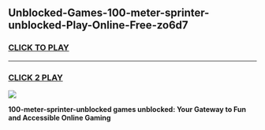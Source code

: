 
## Unblocked-Games-100-meter-sprinter-unblocked-Play-Online-Free-zo6d7
<h3>
<a href="https://premium76.site?title=100-meter-sprinter-unblocked&ref=26A">CLICK TO PLAY</a></h3>
<hr>

<h3>
<a href="https://premium76.site?title=100-meter-sprinter-unblocked&ref=26A">CLICK 2 PLAY</a>
  
</h3>

<a href="https://premium76.site?title=100-meter-sprinter-unblocked&ref=26A"><img src="https://clearcache.store/games.png"></a>


**100-meter-sprinter-unblocked games unblocked: Your Gateway to Fun and Accessible Online Gaming**
